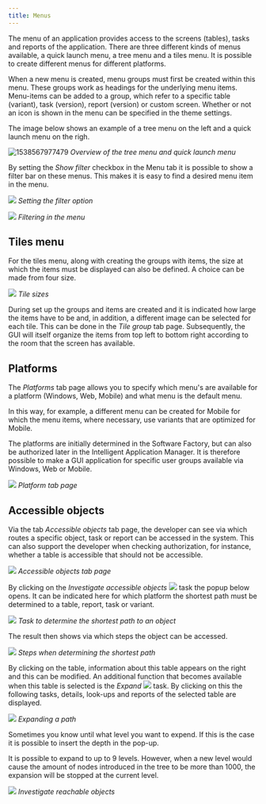 ```yaml
---
title: Menus
---
```


The menu of an application provides access to the screens (tables), tasks and reports of the application. There are three different kinds of menus available, a quick launch menu, a tree menu and a tiles menu. It is possible to create different menus for different platforms.

When a new menu is created, menu groups must first be created within this menu. These groups work as headings for the underlying menu items. Menu-items can be added to a group, which refer to a specific table (variant), task (version), report (version) or custom screen. Whether or not an icon is shown in the menu can be specified in the theme settings.

The image below shows an example of a tree menu on the left and a quick launch menu on the righ.

![1538567977479](../assets/sf/1538567977479.png)
*Overview of the tree menu and quick launch menu*

By setting the *Show filter* checkbox in the Menu tab it is possible to show a filter bar on these menus. This makes it is easy to find a desired menu item in the menu.

![](../assets/sf/image106.png)
*Setting the filter option*

![](../assets/sf/image107.png)
*Filtering in the menu*

## Tiles menu

For the tiles menu, along with creating the groups with items, the size at which the items must be displayed can also be defined. A choice can be made from four size.

![](../assets/sf/image108.png)
*Tile sizes*

During set up the groups and items are created and it is indicated how large the items have to be and, in addition, a different image can be selected for each tile. This can be done in the *Tile group* tab page. Subsequently, the GUI will itself organize the items from top left to bottom right according to the room that the screen has available.

## Platforms

The *Platforms* tab page allows you to specify which menu's are available for a platform (Windows, Web, Mobile) and what menu is the default menu.

In this way, for example, a different menu can be created for Mobile for which the menu items, where necessary, use variants that are optimized for Mobile.

The platforms are initially determined in the Software Factory, but can also be authorized later in the Intelligent Application Manager. It is therefore possible to make a GUI application for specific user groups available via Windows, Web or Mobile.

![](../assets/sf/image109.png)
*Platform tab page*

## Accessible objects

Via the tab *Accessible objects* tab page, the developer can see via which routes a specific object, task or report can be accessed in the system. This can also support the developer when checking authorization, for instance, whether a table is accessible that should not be accessible.

![](../assets/sf/image110.png)
*Accessible objects tab page*

By clicking on the *Investigate accessible objects* ![](../assets/sf/image111.png) task the popup below opens. It can be indicated here for which platform the shortest path must be determined to a table, report, task or variant.

![](../assets/sf/image112.png)
*Task to determine the shortest path to an object*

The result then shows via which steps the object can be accessed.

![](../assets/sf/image113.png)
*Steps when determining the shortest path*

By clicking on the table, information about this table appears on the right and this can be modified. An additional function that becomes available when this table is selected is the *Expand* ![](../assets/sf/image114.png) task. By clicking on this the following tasks, details, look-ups and reports of the selected table are displayed.

![](../assets/sf/image115.png)
*Expanding a path*

Sometimes you know until what level you want to expend. If this is the case it is possible to insert the depth in the pop-up.

It is possible to expand to up to 9 levels. However, when a new level would cause the amount of nodes introduced in the tree to be more than 1000, the expansion will be stopped at the current level.

![](../assets/sf/image116.png)
*Investigate reachable objects*